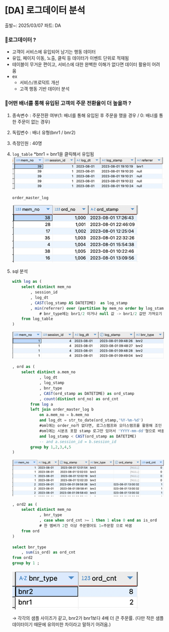 # [DA] 로그데이터 분석

출발~: 2025/03/07
파트: DA

### 📍로그데이터 ?

- 고객이 서비스에 유입되어 남기는 행동 데이터
- 유입, 페이지 이동, 노출, 클릭 등 데이터가 이벤트 단위로 적재됨
- 테이블이 무거운 편이고, 서비스에 대한 완벽한 이해가 없다면 데이터 활용이 어려움
- ex
    - 서비스/프로덕트 개선
    - 고객 행동 기반 데이터 분석

### 📍어떤 배너를 통해 유입된 고객의 주문 전환율이 더 높을까 ?

1. 종속변수 : 주문전환 여부(1: 배너를 통해 유입된 후 주문을 했을 경우 / 0: 배너를 통한 주문이 없는 경우)
2. 독립변수 : 배너 유형(bnr1 / bnr2)
3. 측정인원 : 40명
4. `log_table`
    *bnr1 = bnr1을 클릭해서 유입됨
    <img src="img/log1.png" alt="log1">
    
    
    `order_master_log`
    
    <img src="img/log2.png" alt="log2" width="400">
    
5. sql 분석
    
    ```sql
    with log as (
    	select distinct mem_no
    		, session_id
    		, log_dt
    		, CAST(log_stamp AS DATETIME)  as log_stamp
    		, min(referrer) over (partition by mem_no order by log_stamp) as bnr_type
    			# bnr_type에는 bnr1/2 이거나 null 값 -> bnr1/2 값만 가져오기 
    	from log_table
    )
    ```
    
    <img src="img/log3.png" alt="log3">
    
    ```sql
    , ord as (
    	select distinct a.mem_no
    			, log_dt
    			, log_stamp
    			, bnr_type
    			, CAST(ord_stamp as DATETIME) as ord_stamp
    			, count(distinct ord_no) as ord_cnt
    		from log a 
    		left join order_master_log b 
    			on a.mem_no = b.mem_no
    			and log_dt = str_to_date(ord_stamp,'%Y-%m-%d') 
    			#oml에는 order_no가 없다면, 로그스탬프와 오더스탬프를 활용해 조인 
    			#oml에는 시분초 포함 stamp 로그만 있어서 'YYYY-mm-dd'형으로 바꿈 
    			and log_stamp < CAST(ord_stamp as DATETIME) 
    			-- and a.session_id = b.session_id
    		group by 1,2,3,4,5
    )
    ```
    
    <img src="img/log4.png" alt="log4">
    
    ```sql
    , ord2 as (
    	select distinct mem_no
    			, bnr_type
    			, case when ord_cnt >= 1 then 1 else 0 end as is_ord
    			# 한 멤버가 2건 이상 주문했어도 1=주문함 으로 바꿈 
    	from ord
    )
    
    select bnr_type
    	, sum(is_ord) as ord_cnt
    from ord2
    group by 1 ;
    ```
    
    <img src="img/log5.png" alt="log5" width="400">
    
    → 각각의 샘플 사이즈가 같고, bnr2가 bnr1보다 4배 더 큰 주문률. (다만 작은 샘플 데이터이기 때문에 유의미한 차이라고 말하기 어려움.)
